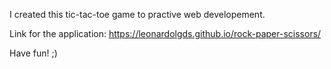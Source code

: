 I created this tic-tac-toe game to practive web developement.

Link for the application: https://leonardolgds.github.io/rock-paper-scissors/

Have fun! ;)
